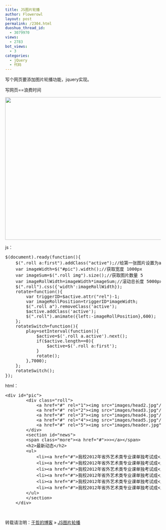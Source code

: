 ```yaml
---
title: JS图片轮播
author: Flowerowl
layout: post
permalink: /2304.html
duoshuo_thread_id:
  - 3079970
views:
  - 2783
bot_views:
  - 3
categories:
  - jQuery
  - 代码
---
```

写个网页要添加图片轮播功能，jquery实现。

写网页==浪费时间

[<img class="alignnone size-full wp-image-2305" title="loop" src="http://lazynight.me/wp-content/uploads/2012/06/loop.jpg" alt="" width="1003" height="462" />][1]

js：

<pre class="lang:default decode:true">$(document).ready(function(){
	$(".roll a:first").addClass("active");//给第一张图片设置为active
	var imageWidth=$("#pic").width();//获取宽度 1000px
	var imageSum=$(".roll img").size();//获取图片数量 5
	var imageRollWidth=imageWidth*imageSum;//滚动总长度 5000px
	$(".roll").css({'width':imageRollWidth});
	rotate=function(){
		var triggerID=$active.attr("rel")-1;
		var imageRollPosition=triggerID*imageWidth;
		$(".roll a").removeClass('active');
		$active.addClass('active');
		$(".roll").animate({left:-imageRollPosition},600);
	};
	rotateSwitch=function(){
		play=setInterval(function(){
			$active=$('.roll a.active').next();
			if($active.length==0){
				$active=$('.roll a:first');
			}
			rotate();
		},7000);
	};
	rotateSwitch();
});</pre>

html：

<pre class="lang:default decode:true">&lt;div id="pic"&gt;
		&lt;div class="roll"&gt;
			&lt;a href="#" rel="1"&gt;&lt;img src="images/head2.jpg"/&gt;&lt;/a&gt;
			&lt;a href="#" rel="2"&gt;&lt;img src="images/head3.jpg"/&gt;&lt;/a&gt;
			&lt;a href="#" rel="3"&gt;&lt;img src="images/head4.jpg"/&gt;&lt;/a&gt;
			&lt;a href="#" rel="4"&gt;&lt;img src="images/head5.jpg"/&gt;&lt;/a&gt;
			&lt;a href="#" rel="5"&gt;&lt;img src="images/header.jpg"/&gt;&lt;/a&gt;
		&lt;/div&gt;
		&lt;section id="news"&gt;
		&lt;span class="more"&gt;&lt;a href="#"&gt;&gt;&gt;&lt;/a&gt;&lt;/span&gt;
		&lt;h2&gt;最新动态&lt;/h2&gt;
		&lt;ul&gt;
			&lt;li&gt;&lt;a href="#"&gt;我校2012年省外艺术类专业课单独考试成&lt;/a&gt;&lt;/li&gt;
			&lt;li&gt;&lt;a href="#"&gt;我校2012年省外艺术类专业课单独考试成&lt;/a&gt;&lt;/li&gt;
			&lt;li&gt;&lt;a href="#"&gt;我校2012年省外艺术类专业课单独考试成&lt;/a&gt;&lt;/li&gt;
			&lt;li&gt;&lt;a href="#"&gt;我校2012年省外艺术类专业课单独考试成&lt;/a&gt;&lt;/li&gt;
			&lt;li&gt;&lt;a href="#"&gt;我校2012年省外艺术类专业课单独考试成&lt;/a&gt;&lt;/li&gt;
			&lt;li&gt;&lt;a href="#"&gt;我校2012年省外艺术类专业课单独考试成&lt;/a&gt;&lt;/li&gt;
		&lt;/ul&gt;
		&lt;/section&gt;
	&lt;/div&gt;</pre>

&nbsp;

转载请注明：[于哲的博客][2] &raquo; [JS图片轮播][3]

 [1]: http://lazynight.me/wp-content/uploads/2012/06/loop.jpg
 [2]: http://localhost/wordpress
 [3]: http://localhost/wordpress/2304.html